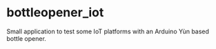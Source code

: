 # bottleopener_iot
Small application to test some IoT platforms with an Arduino Yùn based bottle opener.
